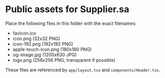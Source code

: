 # Public assets for Supplier.sa

Place the following files in this folder with the exact filenames:

- favicon.ico
- icon.png (32x32 PNG)
- icon-192.png (192x192 PNG)
- apple-touch-icon.png (180x180 PNG)
- og-image.jpg (1200x630 JPG)
- logo.png (256x256 PNG, transparent if possible)

These files are referenced by `app/layout.tsx` and `components/Header.tsx`.
